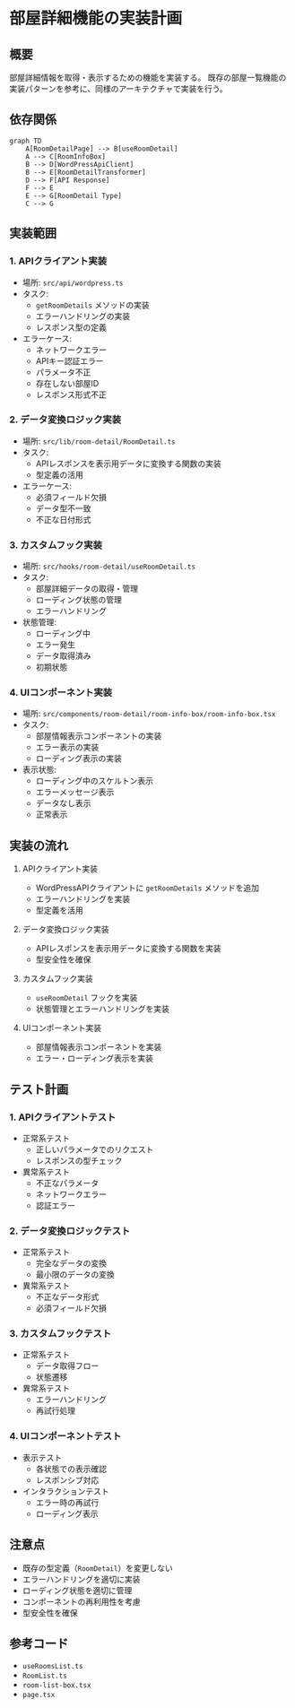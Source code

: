 # 部屋詳細機能の実装計画

## 概要
部屋詳細情報を取得・表示するための機能を実装する。
既存の部屋一覧機能の実装パターンを参考に、同様のアーキテクチャで実装を行う。

## 依存関係

```mermaid
graph TD
    A[RoomDetailPage] --> B[useRoomDetail]
    A --> C[RoomInfoBox]
    B --> D[WordPressApiClient]
    B --> E[RoomDetailTransformer]
    D --> F[API Response]
    F --> E
    E --> G[RoomDetail Type]
    C --> G
```

## 実装範囲

### 1. APIクライアント実装
- 場所: `src/api/wordpress.ts`
- タスク:
  - `getRoomDetails` メソッドの実装
  - エラーハンドリングの実装
  - レスポンス型の定義
- エラーケース:
  - ネットワークエラー
  - APIキー認証エラー
  - パラメータ不正
  - 存在しない部屋ID
  - レスポンス形式不正

### 2. データ変換ロジック実装
- 場所: `src/lib/room-detail/RoomDetail.ts`
- タスク:
  - APIレスポンスを表示用データに変換する関数の実装
  - 型定義の活用
- エラーケース:
  - 必須フィールド欠損
  - データ型不一致
  - 不正な日付形式

### 3. カスタムフック実装
- 場所: `src/hooks/room-detail/useRoomDetail.ts`
- タスク:
  - 部屋詳細データの取得・管理
  - ローディング状態の管理
  - エラーハンドリング
- 状態管理:
  - ローディング中
  - エラー発生
  - データ取得済み
  - 初期状態

### 4. UIコンポーネント実装
- 場所: `src/components/room-detail/room-info-box/room-info-box.tsx`
- タスク:
  - 部屋情報表示コンポーネントの実装
  - エラー表示の実装
  - ローディング表示の実装
- 表示状態:
  - ローディング中のスケルトン表示
  - エラーメッセージ表示
  - データなし表示
  - 正常表示

## 実装の流れ

1. APIクライアント実装
   - WordPressAPIクライアントに `getRoomDetails` メソッドを追加
   - エラーハンドリングを実装
   - 型定義を活用

2. データ変換ロジック実装
   - APIレスポンスを表示用データに変換する関数を実装
   - 型安全性を確保

3. カスタムフック実装
   - `useRoomDetail` フックを実装
   - 状態管理とエラーハンドリングを実装

4. UIコンポーネント実装
   - 部屋情報表示コンポーネントを実装
   - エラー・ローディング表示を実装

## テスト計画

### 1. APIクライアントテスト
- 正常系テスト
  - 正しいパラメータでのリクエスト
  - レスポンスの型チェック
- 異常系テスト
  - 不正なパラメータ
  - ネットワークエラー
  - 認証エラー

### 2. データ変換ロジックテスト
- 正常系テスト
  - 完全なデータの変換
  - 最小限のデータの変換
- 異常系テスト
  - 不正なデータ形式
  - 必須フィールド欠損

### 3. カスタムフックテスト
- 正常系テスト
  - データ取得フロー
  - 状態遷移
- 異常系テスト
  - エラーハンドリング
  - 再試行処理

### 4. UIコンポーネントテスト
- 表示テスト
  - 各状態での表示確認
  - レスポンシブ対応
- インタラクションテスト
  - エラー時の再試行
  - ローディング表示

## 注意点

- 既存の型定義（`RoomDetail`）を変更しない
- エラーハンドリングを適切に実装
- ローディング状態を適切に管理
- コンポーネントの再利用性を考慮
- 型安全性を確保

## 参考コード
- `useRoomsList.ts`
- `RoomList.ts`
- `room-list-box.tsx`
- `page.tsx` 